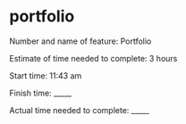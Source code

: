 # portfolio

Number and name of feature: Portfolio

Estimate of time needed to complete: 3 hours

Start time: 11:43 am

Finish time: _____

Actual time needed to complete: _____